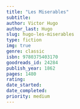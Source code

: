 ```yaml
---
title: "Les Miserables"
subtitle: 
author: Victor Hugo
author_last: Hugo
slug: hugo-les-miserables
type: fiction
img: true
genre: classic
isbn: 9780375403170
goodreads_id: 24284
publish_year: 1862
pages: 1480
rating: 
date_started:
date_completed:
priority: medium
---
```

